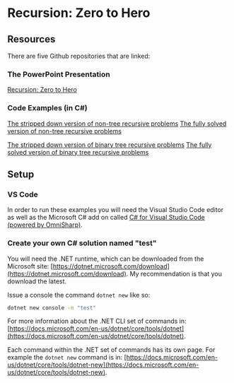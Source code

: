 # Recursion: Zero to Hero

## Resources

There are five Github repositories that are linked:

### The PowerPoint Presentation

[Recursion: Zero to Hero](https://github.com/avifarah/Recursion)

### Code Examples (in C#)

[The stripped down version of non-tree recursive problems](https://github.com/avifarah/Recursion.Recursion-Stripped)
[The fully solved version of non-tree recursive problems](https://github.com/avifarah/Recursion.Recursion1)

[The stripped down version of binary tree recursive problems](https://github.com/avifarah/Recursion.TreeProcessing-Stripped)
[The fully solved version of binary tree recursive problems](https://github.com/avifarah/Recursion.TreeProcessing)

## Setup

### VS Code

In order to run these examples you will need the Visual Studio Code editor as well as the Microsoft C# add on called [C# for Visual Studio Code (powered by OmniSharp)](https://marketplace.visualstudio.com/items?itemName=ms-dotnettools.csharp).

### Create your own C# solution named "test"

You will need the .NET runtime, which can be downloaded from the Microsoft site: [https://dotnet.microsoft.com/download](https://dotnet.microsoft.com/download). My recommendation is that you download the latest.

Issue a console the command `dotnet new` like so:

```bash
dotnet new console -n "test"
```

For more information about the .NET CLI set of commands in: [https://docs.microsoft.com/en-us/dotnet/core/tools/dotnet](https://docs.microsoft.com/en-us/dotnet/core/tools/dotnet).

Each command within the .NET set of commands has its own page. For example the `dotnet new` command is in: [https://docs.microsoft.com/en-us/dotnet/core/tools/dotnet-new](https://docs.microsoft.com/en-us/dotnet/core/tools/dotnet-new).
